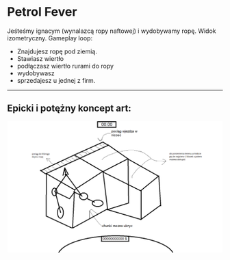 # Petrol Fever
Jeśteśmy ignacym (wynalazcą ropy naftowej) i wydobywamy ropę.
Widok izometryczny.
Gameplay loop:
- Znajdujesz ropę pod ziemią.
- Stawiasz wiertło
- podłączasz wiertło rurami do ropy
- wydobywasz
- sprzedajesz u jednej z firm.
---
## Epicki i potężny koncept art:
![image](concepts/klockivol.2upgradedsupereditionremastered.png)
